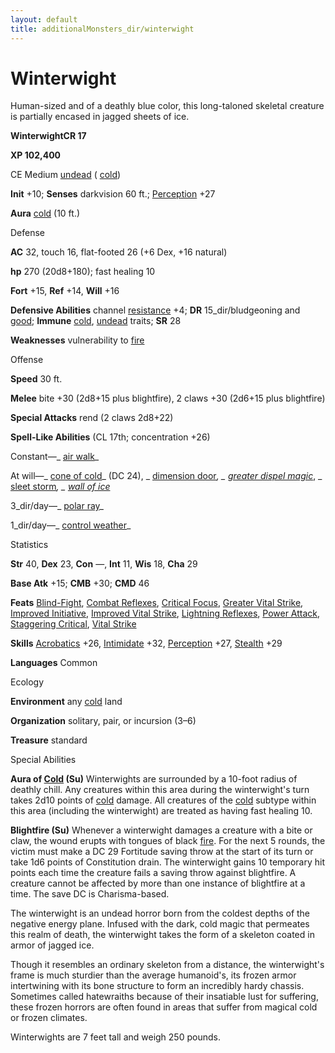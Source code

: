 ```yaml
---
layout: default
title: additionalMonsters_dir/winterwight
---
```

# Winterwight

Human-sized and of a deathly blue color, this long-taloned skeletal creature is partially encased in jagged sheets of ice.

**WinterwightCR 17**

**XP 102,400**

CE Medium [undead](monsters_dir/creatureTypes#_undead) ( [cold](monsters_dir/creatureTypes#_cold-subtype))

**Init** +10; **Senses** darkvision 60 ft.; [Perception](additionalMonsters_dir/../skills_dir/perception#_perception) +27

**Aura** [cold](monsters_dir/creatureTypes#_cold-subtype) (10 ft.)

Defense

**AC** 32, touch 16, flat-footed 26 (+6 Dex, +16 natural)

**hp** 270 (20d8+180); fast healing 10

**Fort** +15, **Ref** +14, **Will** +16

**Defensive Abilities** channel [resistance](monsters_dir/universalMonsterRules#_resistance) +4; **DR** 15_dir/bludgeoning and [good](monsters_dir/creatureTypes#_good-subtype); **Immune** [cold](monsters_dir/creatureTypes#_cold-subtype), [undead](monsters_dir/creatureTypes#_undead) traits; **SR** 28

**Weaknesses** vulnerability to [fire](monsters_dir/creatureTypes#_fire-subtype)

Offense

**Speed** 30 ft.

**Melee** bite +30 (2d8+15 plus blightfire), 2 claws +30 (2d6+15 plus blightfire)

**Special Attacks** rend (2 claws 2d8+22)

**Spell-Like Abilities** (CL 17th; concentration +26)

Constant—_ [air walk](additionalMonsters_dir/../spells_dir/airWalk#_air-walk)_

At will—_ [cone of cold](additionalMonsters_dir/../spells_dir/coneOfCold#_cone-of-cold)_ (DC 24), _ [dimension door](additionalMonsters_dir/../spells_dir/dimensionDoor#_dimension-door)_, _ [greater dispel magic](additionalMonsters_dir/../spells_dir/dispelMagic#_dispel-magic-greater)_, _ [sleet storm](additionalMonsters_dir/../spells_dir/sleetStorm#_sleet-storm)_, _ [wall of ice](additionalMonsters_dir/../spells_dir/wallOfIce#_wall-of-ice)_

3_dir/day—_ [polar ray](additionalMonsters_dir/../spells_dir/polarRay#_polar-ray)_

1_dir/day—_ [control weather](additionalMonsters_dir/../spells_dir/controlWeather#_control-weather)_

Statistics

**Str** 40, **Dex** 23, **Con** —, **Int** 11, **Wis** 18, **Cha** 29

**Base Atk** +15; **CMB** +30; **CMD** 46

**Feats** [Blind-Fight](additionalMonsters_dir/../feats#_blind-fight), [Combat Reflexes](additionalMonsters_dir/../feats#_combat-reflexes), [Critical Focus](additionalMonsters_dir/../feats#_critical-focus), [Greater Vital Strike](additionalMonsters_dir/../feats#_greater-vital-strike), [Improved Initiative](additionalMonsters_dir/../feats#_improved-initiative), [Improved Vital Strike](additionalMonsters_dir/../feats#_improved-vital-strike), [Lightning Reflexes](additionalMonsters_dir/../feats#_lightning-reflexes), [Power Attack](additionalMonsters_dir/../feats#_power-attack), [Staggering Critical](additionalMonsters_dir/../feats#_staggering-critical), [Vital Strike](additionalMonsters_dir/../feats#_vital-strike)

**Skills** [Acrobatics](additionalMonsters_dir/../skills_dir/acrobatics#_acrobatics) +26, [Intimidate](additionalMonsters_dir/../skills_dir/intimidate#_intimidate) +32, [Perception](additionalMonsters_dir/../skills_dir/perception#_perception) +27, [Stealth](additionalMonsters_dir/../skills_dir/stealth#_stealth) +29

**Languages** Common

Ecology

**Environment** any [cold](monsters_dir/creatureTypes#_cold-subtype) land

**Organization** solitary, pair, or incursion (3–6)

**Treasure** standard

Special Abilities

**Aura of [Cold](monsters_dir/creatureTypes#_cold-subtype) (Su)** Winterwights are surrounded by a 10-foot radius of deathly chill. Any creatures within this area during the winterwight's turn takes 2d10 points of [cold](monsters_dir/creatureTypes#_cold-subtype) damage. All creatures of the [cold](monsters_dir/creatureTypes#_cold-subtype) subtype within this area (including the winterwight) are treated as having fast healing 10.

**Blightfire (Su)** Whenever a winterwight damages a creature with a bite or claw, the wound erupts with tongues of black [fire](monsters_dir/creatureTypes#_fire-subtype). For the next 5 rounds, the victim must make a DC 29 Fortitude saving throw at the start of its turn or take 1d6 points of Constitution drain. The winterwight gains 10 temporary hit points each time the creature fails a saving throw against blightfire. A creature cannot be affected by more than one instance of blightfire at a time. The save DC is Charisma-based.

The winterwight is an undead horror born from the coldest depths of the negative energy plane. Infused with the dark, cold magic that permeates this realm of death, the winterwight takes the form of a skeleton coated in armor of jagged ice.

Though it resembles an ordinary skeleton from a distance, the winterwight's frame is much sturdier than the average humanoid's, its frozen armor intertwining with its bone structure to form an incredibly hardy chassis. Sometimes called hatewraiths because of their insatiable lust for suffering, these frozen horrors are often found in areas that suffer from magical cold or frozen climates.

Winterwights are 7 feet tall and weigh 250 pounds.

